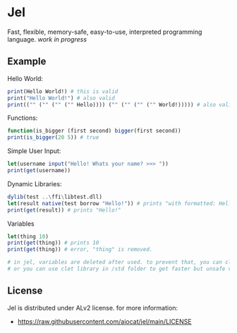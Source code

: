 <!--
 Copyright 2022 aiocat
 
 Licensed under the Apache License, Version 2.0 (the "License");
 you may not use this file except in compliance with the License.
 You may obtain a copy of the License at
 
     http://www.apache.org/licenses/LICENSE-2.0
 
 Unless required by applicable law or agreed to in writing, software
 distributed under the License is distributed on an "AS IS" BASIS,
 WITHOUT WARRANTIES OR CONDITIONS OF ANY KIND, either express or implied.
 See the License for the specific language governing permissions and
 limitations under the License.
-->

# Jel
Fast, flexible, memory-safe, easy-to-use, interpreted programming language. _work in progress_

## Example
Hello World:
```julia
print(Hello World!) # this is valid
print("Hello World!") # also valid
print(("" ("" ("" ("" Hello)))) ("" ("" ("" ("" World!))))) # also valid
```

Functions:
```julia
function(is_bigger (first second) bigger(first second))
print(is_bigger(20 5)) # true
```

Simple User Input:
```julia
let(username input("Hello! Whats your name? >>> "))
print(get(username))
```

Dynamic Libraries:
```julia
dylib(test ..\ffi\libtest.dll)
let(result native(test borrow "Hello!")) # prints "with formatted: Hello!"
print(get(result)) # prints "Hello!"
```

Variables
```julia
let(thing 10)
print(get(thing)) # prints 10
print(get(thing)) # error, "thing" is removed.

# in jel, variables are deleted after used. to prevent that, you can clone with clone(variable_name)
# or you can use clet library in /std folder to get faster but unsafe vay to handle variables.
```

## License
Jel is distributed under ALv2 license. for more information:
- https://raw.githubusercontent.com/aiocat/jel/main/LICENSE